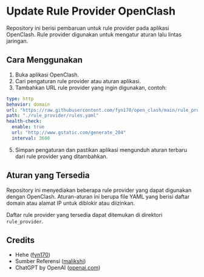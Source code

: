 # Update Rule Provider OpenClash

Repository ini berisi pembaruan untuk rule provider pada aplikasi OpenClash. Rule provider digunakan untuk mengatur aturan lalu lintas jaringan.

## Cara Menggunakan

1. Buka aplikasi OpenClash.
2. Cari pengaturan rule provider atau aturan aplikasi.
3. Tambahkan URL rule provider yang ingin digunakan, contoh: 
```yaml
type: http
behavior: domain
url: "https://raw.githubusercontent.com/fyn170/open_clash/main/rule_provider/ads.yaml"
path: "./rule_provider/rules.yaml"
health-check:
  enable: true
  url: "http://www.gstatic.com/generate_204"
  interval: 3600
```
5. Simpan pengaturan dan pastikan aplikasi mengunduh aturan terbaru dari rule provider yang ditambahkan.

## Aturan yang Tersedia

Repository ini menyediakan beberapa rule provider yang dapat digunakan dengan OpenClash. Aturan-aturan ini berupa file YAML yang berisi daftar domain atau alamat IP untuk diblokir atau diizinkan.

Daftar rule provider yang tersedia dapat ditemukan di direktori `rule_provider`.


## Credits
- Hehe ([fyn170](https://github.com/fyn170/open_clash))
- Sumber Referensi ([malikshi](https://github.com/malikshi/open_clash))
- ChatGPT by OpenAI ([openai.com](https://chat.openai.com))
